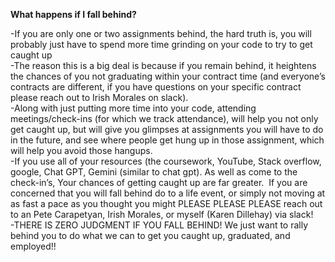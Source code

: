 **What happens if I fall behind?**

-If you are only one or two assignments behind, the hard truth is, you will probably just have to spend more time grinding on your code to try to get caught up\
-The reason this is a big deal is because if you remain behind, it heightens the chances of you not graduating within your contract time (and everyone’s contracts are different, if you have questions on your specific contract please reach out to Irish Morales on slack). \
-Along with just putting more time into your code, attending meetings/check-ins (for which we track attendance), will help you not only get caught up, but will give you glimpses at assignments you will have to do in the future, and see where people get hung up in those assignment, which will help you avoid those hangups.\
-If you use all of your resources (the coursework, YouTube, Stack overflow, google, Chat GPT, Gemini (similar to chat gpt). As well as come to the check-in’s, Your chances of getting caught up are far greater.  If you are concerned that you will fall behind do to a life event, or simply not moving at as fast a pace as you thought you might PLEASE PLEASE PLEASE reach out to an Pete Carapetyan, Irish Morales, or myself (Karen Dillehay) via slack!\
-THERE IS ZERO JUDGMENT IF YOU FALL BEHIND! We just want to rally behind you to do what we can to get you caught up, graduated, and employed!! 
